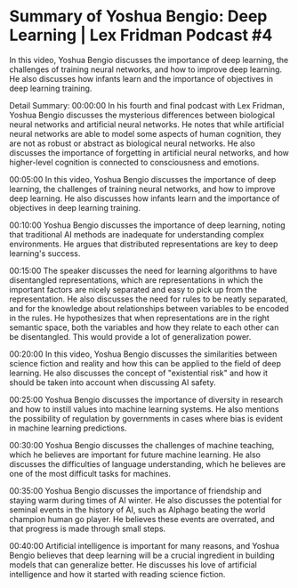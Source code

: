 # Summary of Yoshua Bengio: Deep Learning | Lex Fridman Podcast #4

In this video, Yoshua Bengio discusses the importance of deep learning, the challenges of training neural networks, and how to improve deep learning. He also discusses how infants learn and the importance of objectives in deep learning training.

Detail Summary: 
00:00:00
In his fourth and final podcast with Lex Fridman, Yoshua Bengio discusses the mysterious differences between biological neural networks and artificial neural networks. He notes that while artificial neural networks are able to model some aspects of human cognition, they are not as robust or abstract as biological neural networks. He also discusses the importance of forgetting in artificial neural networks, and how higher-level cognition is connected to consciousness and emotions.

00:05:00
In this video, Yoshua Bengio discusses the importance of deep learning, the challenges of training neural networks, and how to improve deep learning. He also discusses how infants learn and the importance of objectives in deep learning training.

00:10:00
Yoshua Bengio discusses the importance of deep learning, noting that traditional AI methods are inadequate for understanding complex environments. He argues that distributed representations are key to deep learning's success.

00:15:00
The speaker discusses the need for learning algorithms to have disentangled representations, which are representations in which the important factors are nicely separated and easy to pick up from the representation. He also discusses the need for rules to be neatly separated, and for the knowledge about relationships between variables to be encoded in the rules. He hypothesizes that when representations are in the right semantic space, both the variables and how they relate to each other can be disentangled. This would provide a lot of generalization power.

00:20:00
In this video, Yoshua Bengio discusses the similarities between science fiction and reality and how this can be applied to the field of deep learning. He also discusses the concept of "existential risk" and how it should be taken into account when discussing AI safety.

00:25:00
Yoshua Bengio discusses the importance of diversity in research and how to instill values into machine learning systems. He also mentions the possibility of regulation by governments in cases where bias is evident in machine learning predictions.

00:30:00
Yoshua Bengio discusses the challenges of machine teaching, which he believes are important for future machine learning. He also discusses the difficulties of language understanding, which he believes are one of the most difficult tasks for machines.

00:35:00
Yoshua Bengio discusses the importance of friendship and staying warm during times of AI winter. He also discusses the potential for seminal events in the history of AI, such as Alphago beating the world champion human go player. He believes these events are overrated, and that progress is made through small steps.

00:40:00
Artificial intelligence is important for many reasons, and Yoshua Bengio believes that deep learning will be a crucial ingredient in building models that can generalize better. He discusses his love of artificial intelligence and how it started with reading science fiction.

